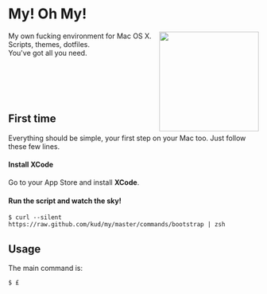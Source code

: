 # My! Oh My!

<img align="right" height="200" src="https://raw.github.com/kud/my/master/everybodydancenow.gif">

My own fucking environment for Mac OS X.<br>
Scripts, themes, dotfiles.<br>
You've got all you need.<br>

<br>
<br>
<br>
<br>

## First time

Everything should be simple, your first step on your Mac too. Just follow these few lines.

#### Install XCode

Go to your App Store and install **XCode**.

#### Run the script and watch the sky!

```shell
$ curl --silent https://raw.github.com/kud/my/master/commands/bootstrap | zsh
```

## Usage

The main command is:

```shell
$ £
```
